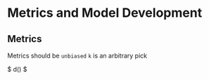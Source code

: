 # Metrics and Model Development

## Metrics

Metrics should be `unbiased`
`k` is an arbitrary pick


$
d()
$